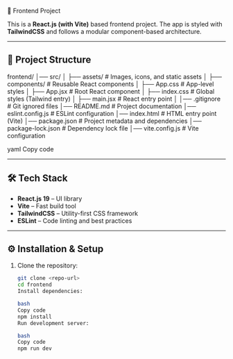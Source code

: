  🚀 Frontend Project

This is a **React.js (with Vite)** based frontend project. The app is styled with **TailwindCSS** and follows a modular component-based architecture.

---

## 📂 Project Structure

frontend/
│── src/
│ ├── assets/ # Images, icons, and static assets
│ ├── components/ # Reusable React components
│ ├── App.css # App-level styles
│ ├── App.jsx # Root React component
│ ├── index.css # Global styles (Tailwind entry)
│ ├── main.jsx # React entry point
│
│── .gitignore # Git ignored files
│── README.md # Project documentation
│── eslint.config.js # ESLint configuration
│── index.html # HTML entry point (Vite)
│── package.json # Project metadata and dependencies
│── package-lock.json # Dependency lock file
│── vite.config.js # Vite configuration

yaml
Copy code

---

## 🛠️ Tech Stack

- **React.js 19** – UI library  
- **Vite** – Fast build tool  
- **TailwindCSS** – Utility-first CSS framework  
- **ESLint** – Code linting and best practices  

---

## ⚙️ Installation & Setup

1. Clone the repository:
   ```bash
   git clone <repo-url>
   cd frontend
   Install dependencies:

   bash
   Copy code
   npm install
   Run development server:
   
   bash
   Copy code
   npm run dev
